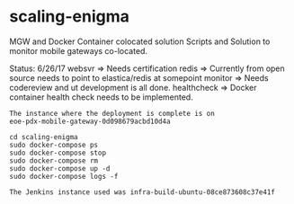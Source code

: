 # scaling-enigma
MGW and Docker Container colocated solution
Scripts and Solution to monitor mobile gateways co-located.

Status: 6/26/17
    websvr => Needs certification
    redis => Currently from open source needs to point to elastica/redis at somepoint
    monitor => Needs codereview and ut development is all done.
    healthcheck => Docker container health check needs to be implemented.

    The instance where the deployment is complete is on
    eoe-pdx-mobile-gateway-0d098679acbd10d4a

    cd scaling-enigma 
    sudo docker-compose ps
    sudo docker-compose stop 
    sudo docker-compose rm 
    sudo docker-compose up -d
    sudo docker-compose logs -f

    The Jenkins instance used was infra-build-ubuntu-08ce873608c37e41f



